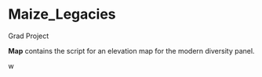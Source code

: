 # Maize_Legacies
Grad Project

**Map** contains the script for an elevation map for the modern diversity panel.


w
